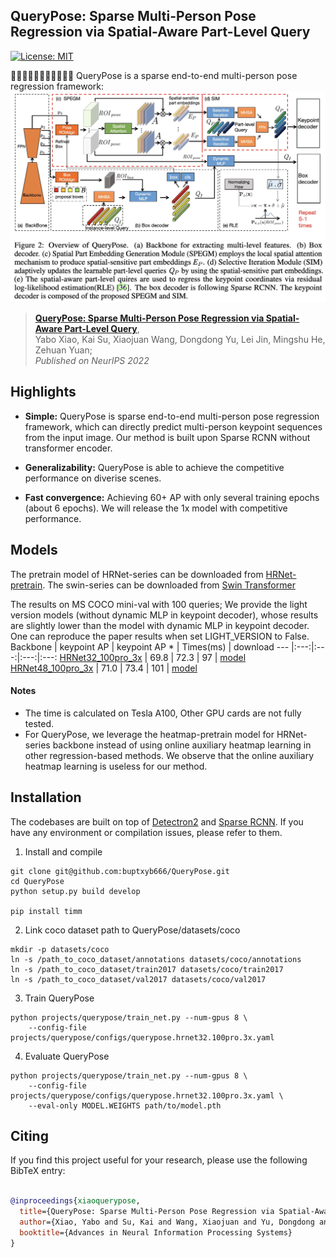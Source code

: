 ## QueryPose: Sparse Multi-Person Pose Regression via Spatial-Aware Part-Level Query

[![License: MIT](https://img.shields.io/badge/License-MIT-yellow.svg)](https://opensource.org/licenses/MIT)

👏👏👏👏👏👏👏👏👏👏👏 QueryPose is a sparse end-to-end multi-person pose regression framework:
![](readme/framework.jpeg)
> [**QueryPose: Sparse Multi-Person Pose Regression via Spatial-Aware Part-Level Query**](https://openreview.net/forum?id=tbId-oAOZo),            
> Yabo Xiao, Kai Su, Xiaojuan Wang, Dongdong Yu, Lei Jin, Mingshu He, Zehuan Yuan;        
> *Published on NeurIPS 2022*   

## Highlights

- **Simple:** QueryPose is sparse end-to-end multi-person pose regression framework, which can directly predict multi-person keypoint sequences from the input image. Our method is built upon Sparse RCNN without transformer encoder.

- **Generalizability:** QueryPose is able to achieve the competitive performance on diverise scenes.

- **Fast convergence:** Achieving 60+ AP with only several training epochs (about 6 epochs). We will release the 1x model with competitive performance.


## Models
The pretrain model of HRNet-series can be downloaded from [HRNet-pretrain](https://drive.google.com/drive/u/0/folders/17DVq-pwqx40ELmbBjYEYVQc1UC9ofgsq). The swin-series can be downloaded from [Swin Transformer](https://github.com/microsoft/Swin-Transformer)

The results on MS COCO mini-val with 100 queries; We provide the light version models (without dynamic MLP in keypoint decoder), whose results are slightly lower than the model with dynamic MLP in keypoint decoder. One can reproduce the paper results when set LIGHT_VERSION to False.
Backbone | keypoint AP | keypoint AP \* | Times(ms) | download
--- |:---:|:---:|:---:|:---:
[HRNet32_100pro_3x](projects/querypose/configs/querypose.hrnet32.100pro.3x.yaml) | 69.8 | 72.3  | 97 | [model](https://drive.google.com/file/d/1NWdntVoKFz7KjcDjTGwmAHyEEcS2PWC5/view?usp=share_link) 
[HRNet48_100pro_3x](projects/querypose/configs/querypose.hrnet48.100pro.3x.yaml) | 71.0 | 73.4  | 101 | [model](https://drive.google.com/file/d/1SFECnDV97D_W9Ij4WjcX3BfbiNbGue67/view?usp=share_link) 
<!-- [swinL_100pro_3x](projects/querypose/configs/querypose.swinL.100pro.3x.yaml) | 71.2 | 73.3  | 110 | [model]()  -->



#### Notes
<!-- - We are restructuring our code for accelerating training and inference (reducing the GPU memory significantly as well). Working in Progress 👷‍♂️👷‍♂️👷‍♂️!!! The more effecient implementation will coming soon. -->
- The time is calculated on Tesla A100, Other GPU cards are not fully tested.
- For QueryPose, we leverage the heatmap-pretrain model for HRNet-series backbone instead of using online auxiliary heatmap learning in other regression-based methods. We observe that the online auxiliary heatmap learning is useless for our method.
<!-- The current version can reproduce the results reported in paper.  -->

## Installation
The codebases are built on top of [Detectron2](https://github.com/facebookresearch/detectron2) and [Sparse RCNN](https://github.com/PeizeSun/SparseR-CNN). If you have any environment or compilation issues, please refer to them.

1. Install and compile
```
git clone git@github.com:buptxyb666/QueryPose.git
cd QueryPose
python setup.py build develop

pip install timm
```

2. Link coco dataset path to QueryPose/datasets/coco
```
mkdir -p datasets/coco
ln -s /path_to_coco_dataset/annotations datasets/coco/annotations
ln -s /path_to_coco_dataset/train2017 datasets/coco/train2017
ln -s /path_to_coco_dataset/val2017 datasets/coco/val2017
```

3. Train QueryPose
```
python projects/querypose/train_net.py --num-gpus 8 \
    --config-file projects/querypose/configs/querypose.hrnet32.100pro.3x.yaml
```

4. Evaluate QueryPose
```
python projects/querypose/train_net.py --num-gpus 8 \
    --config-file projects/querypose/configs/querypose.hrnet32.100pro.3x.yaml \
    --eval-only MODEL.WEIGHTS path/to/model.pth
```


## Citing

If you find this project useful for your research, please use the following BibTeX entry:

```BibTeX

@inproceedings{xiaoquerypose,
  title={QueryPose: Sparse Multi-Person Pose Regression via Spatial-Aware Part-Level Query},
  author={Xiao, Yabo and Su, Kai and Wang, Xiaojuan and Yu, Dongdong and Jin, Lei and He, Mingshu and Yuan, Zehuan},
  booktitle={Advances in Neural Information Processing Systems}
}

```
